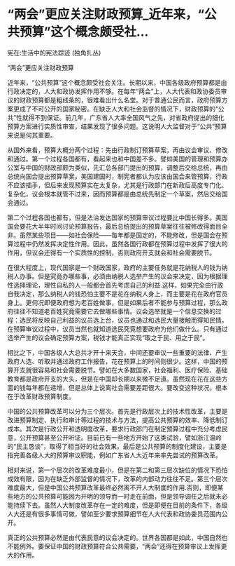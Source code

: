 # “两会”更应关注财政预算_近年来，“公共预算”这个概念颇受社...

宪在:生活中的宪法踪迹 (独角扎丛)

“两会”更应关注财政预算

近年来，“公共预算”这个概念颇受社会关注。长期以来，中国各级政府预算都是由行政决定的，人大和政协发挥作用不够。在每年“两会”上，人大代表和政协委员审议的财政预算都是粗线条的，很难看出什么名堂。对于普通公民而言，政府预算方案更成了不可公开的国家秘密。在缺乏人大和社会监督的情况下，财政预算的“公共”性就得不到保证。前几年，广东省人大率全国风气之先，对省政府提出的细化预算方案进行实质性审查，结果发现了很多问题。这说明人大监督对于“公共”预算来说是何其重要。

从国外来看，预算大概分两个过程：先由行政制订预算草案，再由议会审议、修改和通过。第一个过程各国都有，看起来也和中国差不多。譬如美国的管理和预算办公室与中国的财政部颇为类似，先汇总各部门提出的预算，调整后交给总统，再由总统向国会提出预算草案。美国建国时，制宪者都认为应该由国会来管预算，行政不应该插手，但后来发现预算实在太复杂，尤其是行政部门在新政后高度专门化、复杂化，议会根本就管不过来，因而预算都是由总统先制定一个草案，然后交给国会通过。

第二个过程各国也都有，但是法治发达国家的预算审议过程要比中国长得多。美国国会要花大半年时间讨论预算报告，最后总统提出的预算草案往往被修改得面目全非。虽然某些项目——如社会保险——每年都是固定的，不能修改，但是国会在预算过程中仍然发挥决定性作用。因此，虽然各国行政都在预算过程中发挥了很大的作用，但议会还得有一个实质性的控制，否则政府开支就会和社会需要脱节。

在很大程度上，现代国家是一个财政国家，政府的主要任务就是花纳税人的钱为纳税人办事。但是究竟办哪些事，必须由纳税人选举产生的议会来决定，因为根据理性选择理论，理性自私的人一般都会首先考虑自己的利益.这样，如果完全由行政自我决定，那么纳税人的钱恐怕主要不是花在纳税人身上，而主要是花在政府官员身上。更何况即便政府想为老百姓做事，但是如果后者不能参与预算过程，那么政府往往不知道老百姓究竟需要它去做哪些事情。议会选举就是一个信息交换的过程：选民将反映自己利益的议员选上台，议员也通过和选民大量接触而得知民情。在预算审议过程中，议员当然也就知道选民究竟想要政府为他们做什么。只有通过选举产生的议会确定预算方案，税钱才能真正实现“取之于民、用之于民”。

相比之下，中国各级人大总共才开十来天会，中间还要审议一些重要的法律、产生政府人选、听取并通过政府工作报告，花在预算上的时间则很少。这样，中国的预算开支就很容易和社会需要脱节。譬如在大多数国家，社会福利、医疗保险、基础教育都是政府开支的大头，但是在中国却长期以来微不足道。虽然现在花在这些方面的钱每年都在递增，但是总体上说离社会需要差距很大。要改变这种状况，根本在于改革财政预算制度。

中国的公共预算改革可以分为三个层次。首先是行政层次上的技术性改革，主要是改进预算制定、执行和审计等过程的技术与方法，提高公共预算的效率、降低制订成本。其次是行政公开和透明度改革，要求行政部门在制定预算过程中充分考虑民意，公开预算甚至公开听证。目前已有一些地方开始了这类试验，譬如浙江温岭的“民主恳谈”，取得了相当好的社会效果。最后是公共预算的制度化建设，主要是指完善各级人大的预算审议职能，例如广东省人大近年来率先尝试的预算改革。

相对来说，第一个层次的改革难度最小，但是在第二和第三层次缺位的情况下恐怕成效有限，因为在缺乏外部监督的情况下，改革的内部动力往往不足。第三个层次难度最大，但是中国公共预算改革最终必然离不开人大制度的作用.否则，即便某些地方的公共预算可能因为开明的领导而一时走在前面，但是领导调任之后就未必能持续下去。虽然人大制度改革存在一定的难度，但是即便在目前的条件下，各级人大还是有很多事情可做，譬如至少要求预算细节在人大代表和政协委员范围内公开。

真正的公共预算必然是由代表民意的议会决定的。世界各国都是如此，中国自然也不能例外。要保证中国的财政预算符合公共需要，“两会”还得在预算审议上发挥更大的作用。